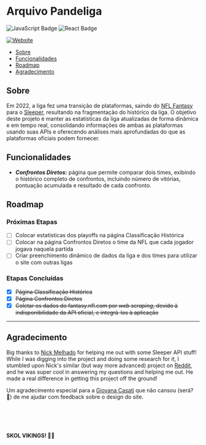 # Arquivo Pandeliga

![JavaScript Badge](https://img.shields.io/badge/JavaScript-F7DF1C?style=for-the-badge&logo=javascript&logoColor=black)
![React Badge](https://img.shields.io/badge/React-20232A?style=for-the-badge&logo=react&logoColor=61DAFB)

<!-- Bem-vindo(a) ao Arquivo Pandeliga, um projeto que começou como um hobby, mas acabou se tornando uma oportunidade de estudo e aprendizado das tecnologias utilizadas. Seu objetivo é documentar o histórico da liga de _fantasy football_ Pandeliga. -->

<!-- Bem-vindo(a) ao Arquivo Pandeliga. A ideia deste projeto começou como uma forma de estudar e treinar React, usando um hobby _(fantasy football)_ como tema principal. No caminho, ele acabou se mostrando mais desafiador do que eu imaginava — o que serviu para me aprofundar nas tecnologias usadas. -->

[![Website](https://img.shields.io/badge/🌐_Acesse_o_Site-www.pandeliga.com-292c31?style=for-the-badge)](#)

- [Sobre](#sobre)
- [Funcionalidades](#funcionalidades)
- [Roadmap](#roadmap)
- [Agradecimento](#agradecimento)

## Sobre

Em 2022, a liga fez uma transição de plataformas, saindo do [NFL Fantasy](https://fantasy.nfl.com/) para o [Sleeper](https://sleeper.com/), resultando na fragmentação do histórico da liga. O objetivo deste projeto é manter as estatísticas da liga atualizadas de forma dinâmica e em tempo real, consolidando informações de ambas as plataformas usando suas APIs e oferecendo análises mais aprofundadas do que as plataformas oficiais podem fornecer.

## Funcionalidades

<!-- O Arquivo Pandeliga reúne diversos recursos para explorar e analisar o histórico da liga. Abaixo, estão descritas as funcionalidades da aplicação. -->

- **_Confrontos Diretos:_** página que permite comparar dois times, exibindo o histórico completo de confrontos, incluindo número de vitórias, pontuação acumulada e resultado de cada confronto.

<!-- - **RECORDES:**

- **CLASSIFICAÇÃO HISTÓRICA:**

- **TEMPORADAS:**

- **SALA DE TROFÉUS:**

- **PÁGINAS INDIVIDUAIS DE CADA TIME:** -->

## Roadmap

<!-- Aqui está o planejamento de desenvolvimento da aplicação. Este roadmap será atualizado à medida que as etapas forem concluídas e novos recursos forem adicionados. -->

### Próximas Etapas

- [ ] Colocar estatísticas dos playoffs na página Classificação Histórica
- [ ] Colocar na página Confrontos Diretos o time da NFL que cada jogador jogava naquela partida
- [ ] Criar preenchimento dinâmico de dados da liga e dos times para utilizar o site com outras ligas

### Etapas Concluídas

- [x] ~~Página Classificação Histórica~~
- [x] ~~Página Confrontos Diretos~~
- [x] ~~Coletar os dados do fantasy.nfl.com por _web scraping_, devido à indisponibilidade da API oficial, e integrá-los à aplicação~~

---

## Agradecimento

<!-- [Nick Melhado](https://github.com/nmelhado) por me ajudar com algumas dicas de como otimizar a busca dos dados na API do Sleeper. Enquanto eu estava estudando e fazendo pesquisas para o projeto, me deparei com um projeto semelhante (mas muito mais avançado) do Nick no [Reddit](https://www.reddit.com/r/DynastyFF/comments/ow6fa9/league_website_using_sleeper_api/), e ele foi muito solícito em responder minhas dúvidas e me ajudar. -->

Big thanks to [Nick Melhado](https://github.com/nmelhado) for helping me out with some Sleeper API stuff! While I was digging into the project and doing some research for it, I stumbled upon Nick's similar (but way more advanced) project on [Reddit](https://www.reddit.com/r/DynastyFF/comments/ow6fa9/league_website_using_sleeper_api/), and he was super cool in answering my questions and helping me out. He made a real difference in getting this project off the ground!

Um agradecimento especial para a [Giovana Casati](https://www.linkedin.com/in/giovanacasati/) que não cansou (será? 👀) de me ajudar com feedback sobre o design do site.

</br>
</br>
</br>

#### **SKOL VIKINGS!** 💛💜
